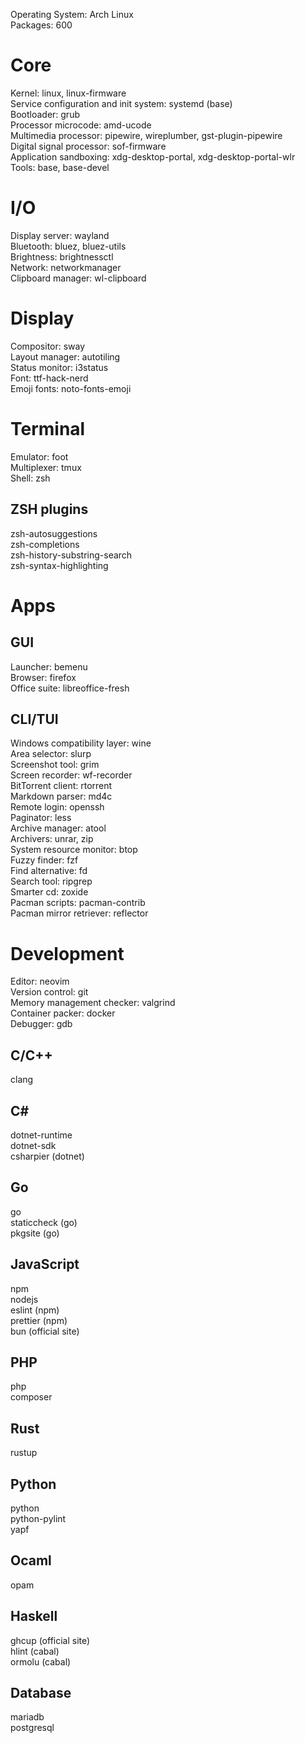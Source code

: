 Operating System: Arch Linux\
Packages: 600
# Core
Kernel: linux, linux-firmware\
Service configuration and init system: systemd (base)\
Bootloader: grub\
Processor microcode: amd-ucode\
Multimedia processor: pipewire, wireplumber, gst-plugin-pipewire\
Digital signal processor: sof-firmware\
Application sandboxing: xdg-desktop-portal, xdg-desktop-portal-wlr\
Tools: base, base-devel
# I/O
Display server: wayland\
Bluetooth: bluez, bluez-utils\
Brightness: brightnessctl\
Network: networkmanager\
Clipboard manager: wl-clipboard
# Display
Compositor: sway\
Layout manager: autotiling\
Status monitor: i3status\
Font: ttf-hack-nerd\
Emoji fonts: noto-fonts-emoji
# Terminal
Emulator: foot\
Multiplexer: tmux\
Shell: zsh
## ZSH plugins
zsh-autosuggestions\
zsh-completions\
zsh-history-substring-search\
zsh-syntax-highlighting
# Apps
## GUI
Launcher: bemenu\
Browser: firefox\
Office suite: libreoffice-fresh
## CLI/TUI
Windows compatibility layer: wine\
Area selector: slurp\
Screenshot tool: grim\
Screen recorder: wf-recorder\
BitTorrent client: rtorrent\
Markdown parser: md4c\
Remote login: openssh\
Paginator: less\
Archive manager: atool\
Archivers: unrar, zip\
System resource monitor: btop\
Fuzzy finder: fzf\
Find alternative: fd\
Search tool: ripgrep\
Smarter cd: zoxide\
Pacman scripts: pacman-contrib\
Pacman mirror retriever: reflector
# Development
Editor: neovim\
Version control: git\
Memory management checker: valgrind\
Container packer: docker\
Debugger: gdb
## C/C++
clang
## C#
dotnet-runtime\
dotnet-sdk\
csharpier (dotnet)
## Go
go\
staticcheck (go)\
pkgsite (go)
## JavaScript
npm\
nodejs\
eslint (npm)\
prettier (npm)\
bun (official site)
## PHP
php\
composer
## Rust
rustup
## Python
python\
python-pylint\
yapf
## Ocaml
opam
## Haskell
ghcup (official site)\
hlint (cabal)\
ormolu (cabal)
## Database
mariadb\
postgresql
